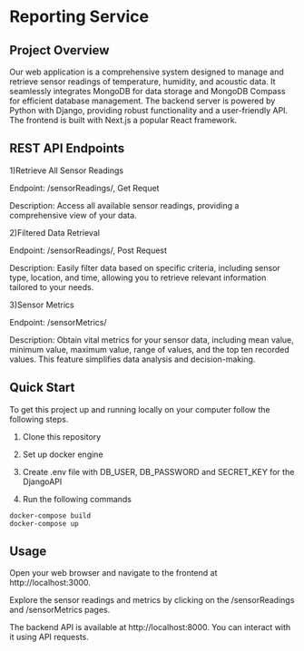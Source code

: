 # Reporting Service 
## Project Overview
Our web application is a comprehensive system designed to manage and retrieve sensor readings of temperature, humidity, and acoustic data. It seamlessly integrates MongoDB for data storage and MongoDB Compass for efficient database management. The backend server is powered by Python with Django, providing robust functionality and a user-friendly API. The frontend is built with Next.js a popular React framework.
## REST API Endpoints
1)Retrieve All Sensor Readings

Endpoint: /sensorReadings/, Get Requet

Description: Access all available sensor readings, providing a comprehensive view of your data.

2)Filtered Data Retrieval

Endpoint: /sensorReadings/, Post Request

Description: Easily filter data based on specific criteria, including sensor type, location, and time, allowing you to retrieve relevant information tailored to your needs.

3)Sensor Metrics

Endpoint: /sensorMetrics/

Description: Obtain vital metrics for your sensor data, including mean value, minimum value, maximum value, range of values, and the top ten recorded values. This feature simplifies data analysis and decision-making.

## Quick Start
To get this project up and running locally on your computer follow the following steps.
1. Clone this repository

2. Set up docker engine
3. Create .env file with DB_USER, DB_PASSWORD and SECRET_KEY for the DjangoAPI
4. Run the following commands
```
docker-compose build
docker-compose up
```
## Usage
Open your web browser and navigate to the frontend at http://localhost:3000.

Explore the sensor readings and metrics by clicking on the /sensorReadings and /sensorMetrics pages.

The backend API is available at http://localhost:8000. You can interact with it using API requests.
